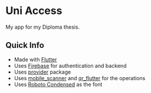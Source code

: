 # Uni Access

My app for my Diploma thesis.

## Quick Info

* Made with [Flutter](https://flutter.dev/)
* Uses [Firebase](https://firebase.google.com/) for authentication and backend
* Uses [provider](https://pub.dev/packages/provider) package
* Uses [mobile_scanner](https://pub.dev/packages/mobile_scanner) and [qr_flutter](https://pub.dev/packages/qr_flutter) for the operations
* Uses [Roboto Condensed](https://fonts.google.com/specimen/Roboto+Condensed?selection.family=Exo&sidebar.open=true&preview.text=%E1%9E%81%E1%9F%92%E1%9E%89%E1%9E%BB%E1%9F%86%E1%9E%94%E1%9E%B6%E1%9E%93%E1%9E%98%E1%9E%BE%E1%9E%9B%E1%9E%96%E1%9F%92%E1%9E%99%E1%9E%BB%E1%9F%87%20%E1%9E%8A%E1%9F%82%E1%9E%9B%E1%9E%98%E1%9E%B6%E1%9E%93%E1%9E%97%E1%9E%B6%E1%9E%96%E1%9E%9F%E1%9F%92%E1%9E%9A%E1%9E%9F%E1%9F%8B%E1%9E%9F%E1%9F%92%E1%9E%A2%E1%9E%B6%E1%9E%8F%E1%9E%8E%E1%9E%B6%E1%9E%9F%E1%9F%8B%20%E1%9E%94%E1%9F%89%E1%9E%BB%E1%9E%93%E1%9F%92%E1%9E%8F%E1%9F%82%E1%9E%82%E1%9E%BD%E1%9E%9A%E1%9E%B2%E1%9F%92%E1%9E%99%E1%9E%81%E1%9F%92%E1%9E%9B%E1%9E%B6%E1%9E%85&preview.text_type=custom) as the font
